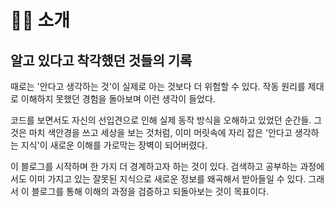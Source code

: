 # 🧙‍♂️ 소개

## 알고 있다고 착각했던 것들의 기록

때로는  '안다고 생각하는 것'이 실제로 아는 것보다 더 위험할 수 있다.  작동 원리를 제대로 이해하지 못했던 경험을 돌아보며 이런 생각이 들었다.

코드를 보면서도 자신의 선입견으로 인해 실제 동작 방식을 오해하고 있었던 순간들. 그것은 마치 색안경을 쓰고 세상을 보는 것처럼, 이미 머릿속에 자리 잡은 '안다고 생각하는 지식'이 새로운 이해를 가로막는 장벽이 되어버렸다.

이 블로그를 시작하며 한 가지 더 경계하고자 하는 것이 있다.  검색하고 공부하는 과정에서도 이미 가지고 있는 잘못된 지식으로 새로운 정보를 왜곡해서 받아들일 수 있다.  그래서 이 블로그를 통해 이해의 과정을 검증하고 되돌아보는 것이 목표이다.
